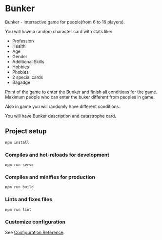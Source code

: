 # Bunker

Bunker - interractive game for people(from 6 to 16 players).
 
 You will have a random character card with stats like: 
  - Profession
  - Health
  - Age
  - Gender
  - Additional Skills
  - Hobbies
  - Phobies
  - 2 special cards
  - Bagadge
  
 Point of the game to enter the Bunker and finish all conditions for the game. Maximum people who can enter the buker different from peoples in game.
 
 Also in game you will randomly have different conditions.
 
 You will have Bunker description and catastrophe card.
 
 

## Project setup
```
npm install
```

### Compiles and hot-reloads for development
```
npm run serve
```

### Compiles and minifies for production
```
npm run build
```

### Lints and fixes files
```
npm run lint
```

### Customize configuration
See [Configuration Reference](https://cli.vuejs.org/config/).
